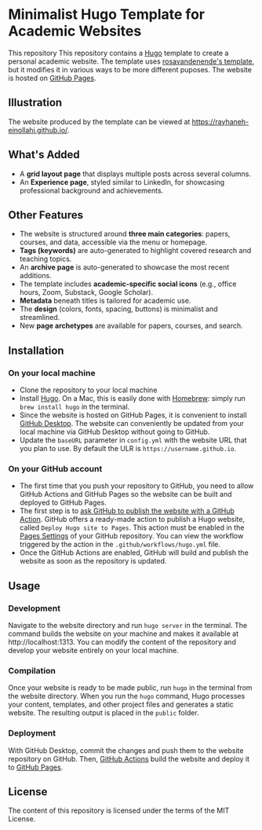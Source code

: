 # Minimalist Hugo Template for Academic Websites


This repository 
This repository contains a [Hugo](https://github.com/gohugoio/hugo) template to create a personal academic website. The template uses [rosavandenende's template](https://github.com/rosavandenende/rosavandenende.github.io), but it modifies it in various ways to be more different puposes. The website is hosted on [GitHub Pages](https://docs.github.com/en/pages/getting-started-with-github-pages/about-github-pages).

## Illustration

The website produced by the template can be viewed at https://rayhaneh-einollahi.github.io/.


## What's Added

* A **grid layout page** that displays multiple posts across several columns.
* An **Experience page**, styled similar to LinkedIn, for showcasing professional background and achievements.


## Other Features

* The website is structured around **three main categories**: papers, courses, and data, accessible via the menu or homepage.
* **Tags (keywords)** are auto-generated to highlight covered research and teaching topics.
* An **archive page** is auto-generated to showcase the most recent additions.
* The template includes **academic-specific social icons** (e.g., office hours, Zoom, Substack, Google Scholar).
* **Metadata** beneath titles is tailored for academic use.
* The **design** (colors, fonts, spacing, buttons) is minimalist and streamlined.
* New **page archetypes** are available for papers, courses, and search.

## Installation

### On your local machine

+ Clone the repository to your local machine
+ Install [Hugo](https://gohugo.io/installation/). On a Mac, this is easily done with [Homebrew](https://brew.sh): simply run `brew install hugo` in the terminal.
+ Since the website is hosted on GitHub Pages, it is convenient to install [GitHub Desktop](https://desktop.github.com). The website can conveniently be updated from your local machine via GitHub Desktop without going to GitHub.
+ Update the `baseURL` parameter in `config.yml` with the website URL that you plan to use. By default the ULR is `https://username.github.io`.

### On your GitHub account

+ The first time that you push your repository to GitHub, you need to allow GitHub Actions and GitHub Pages so the website can be built and deployed to GitHub Pages.
+ The first step is to [ask GitHub to publish the website with a GitHub Action](https://docs.github.com/en/pages/getting-started-with-github-pages/configuring-a-publishing-source-for-your-github-pages-site#publishing-with-a-custom-github-actions-workflow).  GitHub offers a ready-made action to publish a Hugo website, called `Deploy Hugo site to Pages`. This action must be enabled in the [Pages Settings](https://github.com/pmichaillat/hugo-website/settings/pages) of your GitHub repository. You can view the workflow triggered by the action in the `.github/workflows/hugo.yml` file.
+ Once the GitHub Actions are enabled, GitHub will build and publish the website as soon as the repository is updated. 

## Usage

### Development

Navigate to the website directory and run `hugo server` in the terminal. The command builds the website on your machine and makes it available at http://localhost:1313. You can modify the content of the repository and develop your website entirely on your local machine.

### Compilation

Once your website is ready to be made public, run `hugo` in the terminal from the website directory. When you run the `hugo` command, Hugo processes your content, templates, and other project files and generates a static website. The resulting output is placed in the `public` folder.

### Deployment

With GitHub Desktop, commit the changes and push them to the website repository on GitHub. Then, [GitHub Actions](https://github.com/pmichaillat/hugo-website/actions/workflows/hugo.yml) build the website and deploy it to [GitHub Pages](https://github.com/pmichaillat/hugo-website/deployments/github-pages).

## License

The content of this repository is licensed under the terms of the MIT License.
